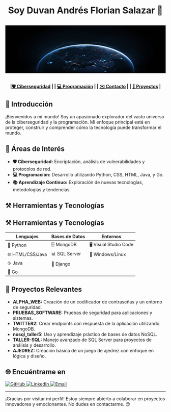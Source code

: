 <h1 align="center">Soy Duvan Andrés Florian Salazar 🌟</h1>

## 
 <img src="imagenes/Fondo1.png" alt="GitHub" width="100%" height="150px" />

##
<h4 align="center"> 
|<b><a href="#ciberseguridad">🛡️ Ciberseguridad</a></b> |
| <b><a href="#programacion">💻 Programación</a></b> | 
| <a href="#contacto">✉️ Contacto</a> | 
| <a href="#proyectos">📂 Proyectos</a> |</h4>


## 🌟 Introducción

¡Bienvenidos a mi mundo! Soy un apasionado explorador del vasto universo de la ciberseguridad y la programación. Mi enfoque principal está en proteger, construir y comprender cómo la tecnología puede transformar el mundo.

## 🚀 Áreas de Interés
- **🛡️ Ciberseguridad:** Encriptación, análisis de vulnerabilidades y protocolos de red.
- **💻 Programación:** Desarrollo utilizando Python, CSS, HTML, Java, y Go.
- **📚 Aprendizaje Continuo:** Exploración de nuevas tecnologías, metodologías y tendencias.

## ⚒️ Herramientas y Tecnologías
## ⚒️ Herramientas y Tecnologías
| **Lenguajes**        | **Bases de Datos**  | **Entornos**                |
|----------------------|---------------------|-----------------------------|
| 🐍 Python            | 🗄️ MongoDB         | 🖥️ Visual Studio Code      |
| 🌐 HTML/CSS/Java     | 📊 SQL Server      | 🔐 Windows/Linux           |
| ☕ Java              | 🌟 Django          |                         	  |
| 🚀 Go                |		                  |                            |

## 🌟 Proyectos Relevantes
- **ALPHA_WEB:** Creación de un codificador de contraseñas y un entorno de seguridad.
- **PRUEBAS_SOFTWARE:** Pruebas de seguridad para aplicaciones y sistemas.
- **TWITTER2:** Crear endpoints con respuesta de la aplicación utilizando MongoDB.
- **nosql_taller5:** Uso y aprendizaje práctico de bases de datos NoSQL.
- **TALLER-SQL:** Manejo avanzado de SQL Server para proyectos de análisis y desarrollo.
- **AJEDREZ:** Creación básica de un juego de ajedrez con enfoque en lógica y diseño.

## 🌐 Encuéntrame en
<a href="https://github.com/ANDRES-FLORIAN-SALAZAR" target="_blank">
  <img src="https://img.shields.io/badge/github-%2300acee.svg?color=181717&style=for-the-badge&logo=github&logoColor=white" alt="GitHub" />
</a>

<a href="https://www.linkedin.com/in/DUVAN-ANDRÉS-FLORIAN-SALAZAR/" target="_blank">
  <img src="https://img.shields.io/badge/linkedin-%2300acee.svg?color=0A66C2&style=for-the-badge&logo=linkedin&logoColor=white" alt="LinkedIn" />
</a>

<a href="mailto:duvanfloriansalazar@gmail.com" target="_blank">
  <img src="https://img.shields.io/badge/gmail-%2300acee.svg?color=EA4335&style=for-the-badge&logo=gmail&logoColor=white" alt="Email" />
</a>

---

¡Gracias por visitar mi perfil! Estoy siempre abierto a colaborar en proyectos innovadores y emocionantes. No dudes en contactarme. 😊
